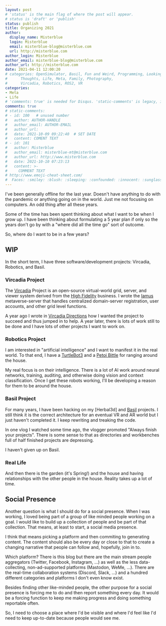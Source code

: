 ```yaml
---
layout: post
# 'status' is the main flag of where the post will appear.
# status is 'draft' or 'publish'
status: publish
title: Organizing 2021
author:
  display_name: Misterblue
  login: Misterblue
  email: misterblue-blog@misterblue.com
  url: http://misterblue.com
author_login: Misterblue
author_email: misterblue-blog@misterblue.com
author_url: http://misterblue.com
date: 2021-04-11 12:00:20
# categories: OpenSimulator, Basil, Fun and Weird, Programming, LookingGlass, Travel
#      Thoughts, Life, Meta, Family, Photography,
#      Vircadia, Robotics, ROS2, VR
categories:
- Meta
- Life
# 'comments: true' is needed for Disqus. 'static-comments' is legacy, imbedded comments.
comments: true
# static-comments:
# - id: 100   # unused number
#   author: AUTHOR-HANDLE
#   author_email: AUTHOR-EMAIL
#   author_url:
#   date: 2021-10-09 09:22:40  # SET DATE
#   content: COMENT TEXT
# - id: 101
#   author: Misterblue
#   author_email: misterblue-mt@misterblue.com
#   author_url: http://www.misterblue.com
#   date: 2021-10-10 07:23:13
#   content: >-
#     COMMENT TEXT
# http://www.emoji-cheat-sheet.com/
#  Faces: :smiley: :blush: :sleeping: :confounded: :innocent: :sunglasses: :sleepy:
---
```


I've been generally offline for the last year.
Doesn't have anything to do with the pandemic or anything going on in the  world.
Just me not focusing on computers.
An odd thing after all these years.

Some of the time has been spent thinking about what I want to be
when I grow up.
I have been thinking about formulating a 5 year plan if only so
the years don't go by with a "where did all the time go" sort of
outcome.

So, where do I want to be in a few years?

## WIP

In the short term, I have three software/development projects:
Vircadia, Robotics, and Basil.

### Vircadia Project

The [Vircadia] Project is an open-source virtual-world grid, server, and
viewer system derived from the [High Fidelity] business.
I wrote the [Iamus] metaverse-server that handles centralized domain-server
registration, user accounts, and other grid level functions.

A year ago I wrote in [Vircadia Directions] how I wanted the project to
succeed and thus jumped in to help.
A year later, there is lots of work still to be done and I have lots of
other projects I want to work on. 

### Robotics Project

I am interested in "artificial intelligence" and I want to manifest it
in the real world. To that end, I have a
[TurtleBot3]
and a
[Petoi Bittle]
for ranging around the house.

My real focus is on their intelligence.
There is a lot of AI work around neural networks, training, auditing,
and otherwise doing vision and context classification.
Once I get these robots working, I'll be developing a reason
for them to be around the house.

### Basil Project

For many years, I have been hacking on my [Herbal3d] and [Basil] projects.
I still think it is the correct architecture for an eventual VR and AR
world but I just haven't completed it.
I keep rewriting and treaking the code.

In one vlog I watched some time ago, the vlogger promoted
"Always finish your projects".
There is some sense to that as directories and workbenches full of
half finished projects are depressing.

I haven't given up on Basil.

### Real Life

And then there is the garden (it's Spring!) and the house and
having relationships with the other people in the house.
Reality takes up a lot of time.

## Social Presence

Another question is what I should do for a social presence.
When I was working, I loved being part of a group of like minded people
working on a goal.
I would like to build up a collection of people and be part
of that collection.
That means, at least to start, a social media presence.

I think that means picking a platform and then commiting to generating
content.
The content should also be every day or close to that to create
a changing narrative that people can follow and, hopefully, join in to.

Which platform? There is this blog but there are the main stream
people aggregators (Twitter, Facebook, Instagram, ...) as well as
the less data-collecting, non-ad-supported platforms (Mastodon,
WeMe, ...).
There are the real-time collaboration systems (Discord, Slack, ...)
and a hundred different categories and platforms I don't even know
exist.

Besides finding other like-minded people, the other purpose for a
social presence is forcing me to do and then report something
every day.
It would be a forcing function to keep me making progress and doing
something reportable often.

So, I need to choose a place where I'd be visible and where I'd
feel like I'd need to keep up-to-date because people would see me.

[Vircadia]: https://vircadia.com
[Iamus]: https://github.com/vircadia/Iamus
[Discord]: https://discord.com/
[Mastodon]: https://joinmastodon.org/
[Herbal System]: http://herbal3d.org/
[Basil]: https://github.com/Herbal3d/basil
[Matrix]: https://matrix.org/
[Matrix FAQ]: https://matrix.org/faq/
[ActivityPub Implementations]: http://blog.misterblue.com/2020/2020-07-15-ActivityPub-Implementations
[Vircadia Directions]: http://blog.misterblue.com/2020/2020-07-13-Vircadia-Directions 
[Discord]: https://discord.com/
[IRC]: https://en.wikipedia.org/wiki/Internet_Relay_Chat
[ActivityPub]: https://www.w3.org/TR/activitypub/
[ActivityStreams]: https://www.w3.org/TR/activitystreams-core/
[Mastodon]: https://joinmastodon.org/
[W3C]: https://w3c.org/
[WebFinger]: https://tools.ietf.org/html/rfc7033 "WebFinger"
[Twitter]: https://twitter.com/
[PeerTube]: https://joinpeertube.org/ "Video sharing"
[PixelFed]: https://pixelfed.org/ "Photo sharing"

[Javascript]: https://www.javascript.com/
[TypeScript]: https://www.typescriptlang.org/

[HTTP Signatures]: https://tools.ietf.org/id/draft-cavage-http-signatures-01.html
[HTTP Authentication]: https://tools.ietf.org/html/rfc7235

[free Matrix homeservers]: https://www.anchel.nl/matrix-publiclist/
[Synapse]: https://github.com/matrix-org/synapse/
[Sydent]: https://github.com/matrix-org/sydent "Matrix identity server"


[RFC6838]: https://tools.ietf.org/html/rfc6838 "Media Type Specifications and Registration Procedures"
[Link relation type registry]: http://www.iana.org/assignments/link-relations/link-relations.xhtml
[RFC8288]: https://tools.ietf.org/html/rfc8288 "Web Linking"
[RFC7033]: https://tools.ietf.org/html/rfc7033 "WebFinger"
[RFC7565]: https://tools.ietf.org/html/rfc7565 "The 'acct' URI Scheme"
[URI scheme registration]: https://www.iana.org/assignments/uri-schemes/uri-schemes.xhtml

[TurtleBot3]: https://emanual.robotis.com/docs/en/platform/turtlebot3/overview/
[Petoi Bittle]: https://www.indiegogo.com/projects/bittle-a-palm-sized-robot-dog-for-stem-and-fun/

[RFC6415]: https://tools.ietf.org/html/rfc6415
[Project Apollo]: https://github.com/kasenvr/project-apollo
[Tivoli]: https://tivolicloud.com/
[Vircadia]: https://vircadia.com
[Iamus]: https://github.com/vircadia/Iamus
[MongoDB]: https://www.mongodb.com/
[NodeJS]: https://nodejs.org/
[ExpressJS]: https://expressjs.com/
[ActivityPub-Express]: https://github.com/wmurphyrd/activitypub-express
[High Fidelity]: https://en.wikipedia.org/wiki/High_Fidelity_(company) 

[entity/component model]: https://en.wikipedia.org/wiki/Entity_component_system
[JWT]: https://jwt.io/
[JWT RFC]: https://tools.ietf.org/html/rfc7519
[RFC7519]: https://tools.ietf.org/html/rfc7519
[RFC3339]: https://tools.ietf.org/html/rfc3339
[OAuth2]: https://oauth.net/2/
[WGS 1984]: http://earth-info.nga.mil/GandG/publications/tr8350.2/tr8350_2.html
[OpenSimulator]: http://opensimulator.org/
[View Service]: http://loc-loc.net/
[Herbal System]: http://herbal3d.org/
[Basil Viewer]: http://basilviewer.org/
[Basil]: https://github.com/Herbal3d/basil
[Pesto]: http://misterblue.github.io/pesto/
[Ragu]: http://misterblue.github.io/ragu/
[BSD License]: http://opensource.org/licenses/BSD-3-Clause
[MIT License]: http://opensource.org/licenses/MIT
[Apache License]: http://opensource.org/licenses/Apache-2.0
[Creative Commons Attribution-NonCommercial 4.0 International]: http://creativecommons.org/licenses/by-nc/4.0/

<!-- vim: ts=2 sw=2 et ai
-->
[Basil Viewer]: http://basilviewer.org/
[OpenSimulator]: http://opensimulator.org/
[Vircadia Directions]: http://blog.misterblue.com/2020/2020-07-13-Vircadia-Directions 
[TurtleBot3]: https://emanual.robotis.com/docs/en/platform/turtlebot3/overview/
[Petoi Bittle]: https://www.indiegogo.com/projects/bittle-a-palm-sized-robot-dog-for-stem-and-fun/
[ROS2]: https://docs.ros.org/en/galactic/
